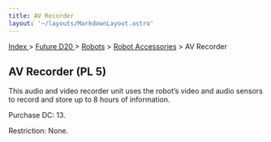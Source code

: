 ```yaml
---
title: AV Recorder
layout: '~/layouts/MarkdownLayout.astro'
---
```


[ Index ](/) > [ Future D20 ](/future.d20.srd) > [Robots](/future.d20.srd/robots) > [Robot Accessories](/future.d20.srd/robots/robot.accessories) > AV Recorder

## AV Recorder (PL 5)

This audio and video recorder unit uses the robot’s video and audio sensors to
record and store up to 8 hours of information.

Purchase DC: 13.

Restriction: None.

